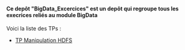 #### Ce depôt "BigData_Excercices" est un depôt qui regroupe tous les execrices reliés au module BigData
Voici la liste des TPs :
- [TP Manipulation HDFS](./TP_Manipulation_HDFS)

